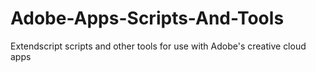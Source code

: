 # Adobe-Apps-Scripts-And-Tools
 Extendscript scripts and other tools for use with Adobe's creative cloud apps
